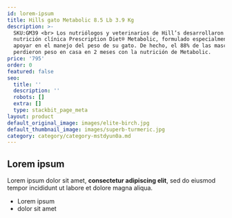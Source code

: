 ```yaml
---
id: lorem-ipsum
title: Hills gato Metabolic 8.5 Lb 3.9 Kg
description: >-
  SKU:GM39 <br> Los nutriólogos y veterinarios de Hill’s desarrollaron la
  nutrición clínica Prescription Diet® Metabolic, formulado especialmente para
  apoyar en el manejo del peso de su gato. De hecho, el 88% de las mascotas
  perdieron peso en casa en 2 meses con la nutrición de Metabolic.
price: '795'
order: 0
featured: false
seo:
  title: ''
  description: ''
  robots: []
  extra: []
  type: stackbit_page_meta
layout: product
default_original_image: images/elite-birch.jpg
default_thumbnail_image: images/superb-turmeric.jpg
category: category/category-mstdyun0a.md
---
```

## Lorem ipsum

Lorem ipsum dolor sit amet, **consectetur adipiscing elit**, sed do eiusmod tempor incididunt ut labore et dolore magna aliqua.

- Lorem ipsum
- dolor sit amet